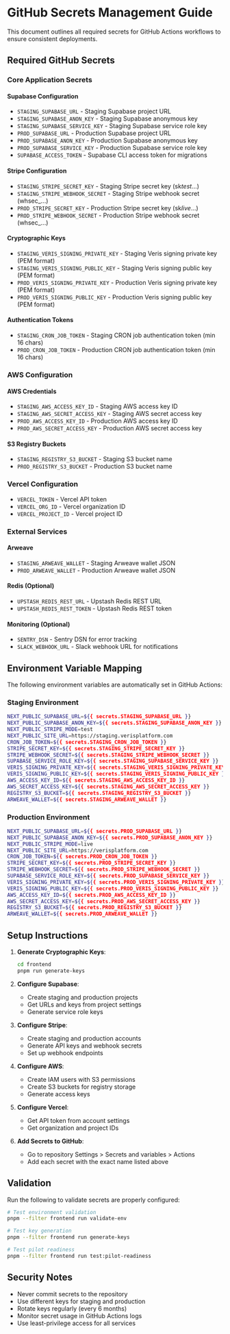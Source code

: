 # GitHub Secrets Management Guide

This document outlines all required secrets for GitHub Actions workflows to ensure consistent deployments.

## Required GitHub Secrets

### Core Application Secrets

#### Supabase Configuration

- `STAGING_SUPABASE_URL` - Staging Supabase project URL
- `STAGING_SUPABASE_ANON_KEY` - Staging Supabase anonymous key
- `STAGING_SUPABASE_SERVICE_KEY` - Staging Supabase service role key
- `PROD_SUPABASE_URL` - Production Supabase project URL
- `PROD_SUPABASE_ANON_KEY` - Production Supabase anonymous key
- `PROD_SUPABASE_SERVICE_KEY` - Production Supabase service role key
- `SUPABASE_ACCESS_TOKEN` - Supabase CLI access token for migrations

#### Stripe Configuration

- `STAGING_STRIPE_SECRET_KEY` - Staging Stripe secret key (sk*test*...)
- `STAGING_STRIPE_WEBHOOK_SECRET` - Staging Stripe webhook secret (whsec\_...)
- `PROD_STRIPE_SECRET_KEY` - Production Stripe secret key (sk*live*...)
- `PROD_STRIPE_WEBHOOK_SECRET` - Production Stripe webhook secret (whsec\_...)

#### Cryptographic Keys

- `STAGING_VERIS_SIGNING_PRIVATE_KEY` - Staging Veris signing private key (PEM format)
- `STAGING_VERIS_SIGNING_PUBLIC_KEY` - Staging Veris signing public key (PEM format)
- `PROD_VERIS_SIGNING_PRIVATE_KEY` - Production Veris signing private key (PEM format)
- `PROD_VERIS_SIGNING_PUBLIC_KEY` - Production Veris signing public key (PEM format)

#### Authentication Tokens

- `STAGING_CRON_JOB_TOKEN` - Staging CRON job authentication token (min 16 chars)
- `PROD_CRON_JOB_TOKEN` - Production CRON job authentication token (min 16 chars)

### AWS Configuration

#### AWS Credentials

- `STAGING_AWS_ACCESS_KEY_ID` - Staging AWS access key ID
- `STAGING_AWS_SECRET_ACCESS_KEY` - Staging AWS secret access key
- `PROD_AWS_ACCESS_KEY_ID` - Production AWS access key ID
- `PROD_AWS_SECRET_ACCESS_KEY` - Production AWS secret access key

#### S3 Registry Buckets

- `STAGING_REGISTRY_S3_BUCKET` - Staging S3 bucket name
- `PROD_REGISTRY_S3_BUCKET` - Production S3 bucket name

### Vercel Configuration

- `VERCEL_TOKEN` - Vercel API token
- `VERCEL_ORG_ID` - Vercel organization ID
- `VERCEL_PROJECT_ID` - Vercel project ID

### External Services

#### Arweave

- `STAGING_ARWEAVE_WALLET` - Staging Arweave wallet JSON
- `PROD_ARWEAVE_WALLET` - Production Arweave wallet JSON

#### Redis (Optional)

- `UPSTASH_REDIS_REST_URL` - Upstash Redis REST URL
- `UPSTASH_REDIS_REST_TOKEN` - Upstash Redis REST token

#### Monitoring (Optional)

- `SENTRY_DSN` - Sentry DSN for error tracking
- `SLACK_WEBHOOK_URL` - Slack webhook URL for notifications

## Environment Variable Mapping

The following environment variables are automatically set in GitHub Actions:

### Staging Environment

```bash
NEXT_PUBLIC_SUPABASE_URL=${{ secrets.STAGING_SUPABASE_URL }}
NEXT_PUBLIC_SUPABASE_ANON_KEY=${{ secrets.STAGING_SUPABASE_ANON_KEY }}
NEXT_PUBLIC_STRIPE_MODE=test
NEXT_PUBLIC_SITE_URL=https://staging.verisplatform.com
CRON_JOB_TOKEN=${{ secrets.STAGING_CRON_JOB_TOKEN }}
STRIPE_SECRET_KEY=${{ secrets.STAGING_STRIPE_SECRET_KEY }}
STRIPE_WEBHOOK_SECRET=${{ secrets.STAGING_STRIPE_WEBHOOK_SECRET }}
SUPABASE_SERVICE_ROLE_KEY=${{ secrets.STAGING_SUPABASE_SERVICE_KEY }}
VERIS_SIGNING_PRIVATE_KEY=${{ secrets.STAGING_VERIS_SIGNING_PRIVATE_KEY }}
VERIS_SIGNING_PUBLIC_KEY=${{ secrets.STAGING_VERIS_SIGNING_PUBLIC_KEY }}
AWS_ACCESS_KEY_ID=${{ secrets.STAGING_AWS_ACCESS_KEY_ID }}
AWS_SECRET_ACCESS_KEY=${{ secrets.STAGING_AWS_SECRET_ACCESS_KEY }}
REGISTRY_S3_BUCKET=${{ secrets.STAGING_REGISTRY_S3_BUCKET }}
ARWEAVE_WALLET=${{ secrets.STAGING_ARWEAVE_WALLET }}
```

### Production Environment

```bash
NEXT_PUBLIC_SUPABASE_URL=${{ secrets.PROD_SUPABASE_URL }}
NEXT_PUBLIC_SUPABASE_ANON_KEY=${{ secrets.PROD_SUPABASE_ANON_KEY }}
NEXT_PUBLIC_STRIPE_MODE=live
NEXT_PUBLIC_SITE_URL=https://verisplatform.com
CRON_JOB_TOKEN=${{ secrets.PROD_CRON_JOB_TOKEN }}
STRIPE_SECRET_KEY=${{ secrets.PROD_STRIPE_SECRET_KEY }}
STRIPE_WEBHOOK_SECRET=${{ secrets.PROD_STRIPE_WEBHOOK_SECRET }}
SUPABASE_SERVICE_ROLE_KEY=${{ secrets.PROD_SUPABASE_SERVICE_KEY }}
VERIS_SIGNING_PRIVATE_KEY=${{ secrets.PROD_VERIS_SIGNING_PRIVATE_KEY }}
VERIS_SIGNING_PUBLIC_KEY=${{ secrets.PROD_VERIS_SIGNING_PUBLIC_KEY }}
AWS_ACCESS_KEY_ID=${{ secrets.PROD_AWS_ACCESS_KEY_ID }}
AWS_SECRET_ACCESS_KEY=${{ secrets.PROD_AWS_SECRET_ACCESS_KEY }}
REGISTRY_S3_BUCKET=${{ secrets.PROD_REGISTRY_S3_BUCKET }}
ARWEAVE_WALLET=${{ secrets.PROD_ARWEAVE_WALLET }}
```

## Setup Instructions

1. **Generate Cryptographic Keys**:

   ```bash
   cd frontend
   pnpm run generate-keys
   ```

2. **Configure Supabase**:

   - Create staging and production projects
   - Get URLs and keys from project settings
   - Generate service role keys

3. **Configure Stripe**:

   - Create staging and production accounts
   - Generate API keys and webhook secrets
   - Set up webhook endpoints

4. **Configure AWS**:

   - Create IAM users with S3 permissions
   - Create S3 buckets for registry storage
   - Generate access keys

5. **Configure Vercel**:

   - Get API token from account settings
   - Get organization and project IDs

6. **Add Secrets to GitHub**:
   - Go to repository Settings > Secrets and variables > Actions
   - Add each secret with the exact name listed above

## Validation

Run the following to validate secrets are properly configured:

```bash
# Test environment validation
pnpm --filter frontend run validate-env

# Test key generation
pnpm --filter frontend run generate-keys

# Test pilot readiness
pnpm --filter frontend run test:pilot-readiness
```

## Security Notes

- Never commit secrets to the repository
- Use different keys for staging and production
- Rotate keys regularly (every 6 months)
- Monitor secret usage in GitHub Actions logs
- Use least-privilege access for all services
